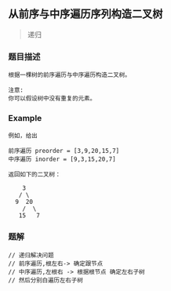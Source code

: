 ## 从前序与中序遍历序列构造二叉树

> 递归

### 题目描述

~~~
根据一棵树的前序遍历与中序遍历构造二叉树。

注意:
你可以假设树中没有重复的元素。
~~~
### Example

~~~
例如，给出

前序遍历 preorder = [3,9,20,15,7]
中序遍历 inorder = [9,3,15,20,7]

返回如下的二叉树：

    3
   / \
  9  20
    /  \
   15   7
~~~
### 题解

~~~
// 递归解决问题
// 前序遍历,根左右-> 确定跟节点 
// 中序遍历,左根右 -> 根据根节点 确定左右子树
// 然后分别白遍历左右子树
~~~